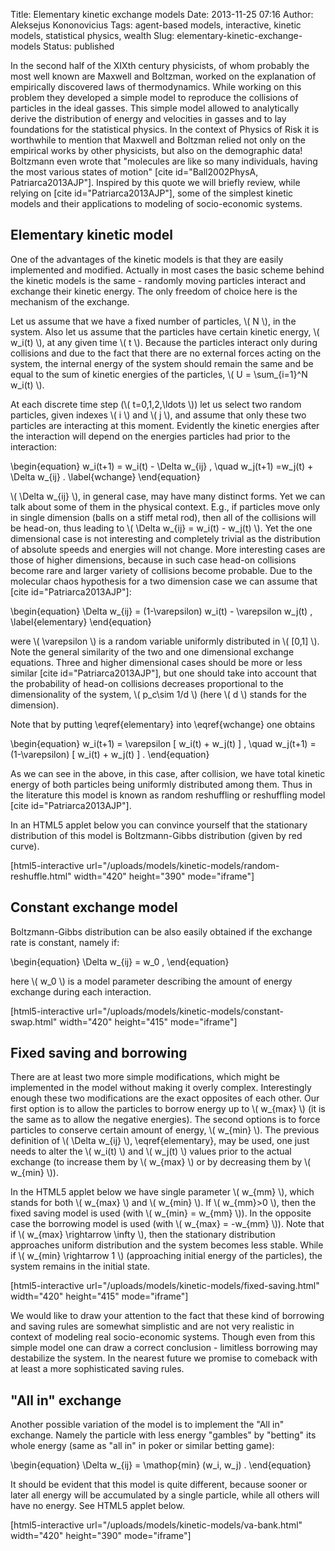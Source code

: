 Title: Elementary kinetic exchange models
Date: 2013-11-25 07:16
Author: Aleksejus Kononovicius
Tags: agent-based models, interactive, kinetic models, statistical physics, wealth
Slug: elementary-kinetic-exchange-models
Status: published

In the second half of
the XIXth century physicists, of whom probably the most well known are
Maxwell and Boltzman, worked on the explanation of empirically
discovered laws of thermodynamics. While working on this problem they
developed a simple model to reproduce the collisions of particles in the
ideal gasses. This simple model allowed to analytically derive the
distribution of energy and velocities in gasses and to lay foundations
for the statistical physics. In the context of Physics of Risk it is
worthwhile to mention that Maxwell and Boltzman relied not only on the
empirical works by other physicists, but also on the demographic data!
Boltzmann even wrote that "molecules are like so many individuals,
having the most various states of motion" \[cite id="Ball2002PhysA,
Patriarca2013AJP"\]. Inspired by this quote we will briefly review,
while relying on \[cite id="Patriarca2013AJP"\], some of the simplest
kinetic models and their applications to modeling of socio-economic
systems.
<!--more-->

Elementary kinetic model
------------------------

One of the advantages of the kinetic models is that they are easily
implemented and modified. Actually in most cases the basic scheme behind
the kinetic models is the same - randomly moving particles interact and
exchange their kinetic energy. The only freedom of choice here is the
mechanism of the exchange.

Let us assume that we have a fixed number of particles, \\\(  N \\\), in
the system. Also let us assume that the particles have certain kinetic
energy, \\\(  w\_i(t) \\\), at any given time \\\(  t \\\). Because the
particles interact only during collisions and due to the fact that there
are no external forces acting on the system, the internal energy of the
system should remain the same and be equal to the sum of kinetic
energies of the particles, \\\(  U = \sum\_{i=1}^N w\_i(t) \\\).

At each discrete time step (\\\(  t=0,1,2,\ldots \\\)) let us select two
random particles, given indexes \\\(  i \\\) and \\\(  j \\\), and assume
that only these two particles are interacting at this moment. Evidently
the kinetic energies after the interaction will depend on the energies
particles had prior to the interaction:

\begin{equation}
 w\_i(t+1) = w\_i(t) - \Delta w\_{ij} , \quad w\_j(t+1) =w\_j(t) + \Delta w\_{ij} . \label{wchange}
\end{equation}

\\\(  \Delta w\_{ij} \\\), in general case, may have many distinct
forms. Yet we can talk about some of them in the physical context. E.g.,
if particles move only in single dimension (balls on a stiff metal rod),
then all of the collisions will be head-on, thus leading to \\\( \Delta w\_{ij} = w\_i(t) - w\_j(t) \\\). Yet the one dimensional case is
not interesting and completely trivial as the distribution of absolute
speeds and energies will not change. More interesting cases are those of
higher dimensions, because in such case head-on collisions become rare
and larger variety of collisions become probable. Due to the molecular
chaos hypothesis for a two dimension case we can assume that \[cite
id="Patriarca2013AJP"\]:

\begin{equation}
 \Delta w\_{ij} = (1-\varepsilon) w\_i(t) - \varepsilon w\_j(t) , \label{elementary}
\end{equation}

were \\\(  \varepsilon \\\) is a random variable uniformly distributed
in \\\(  \[0,1\] \\\). Note the general similarity of the two and one
dimensional exchange equations. Three and higher dimensional cases
should be more or less similar \[cite id="Patriarca2013AJP"\], but one
should take into account that the probability of head-on collisions
decreases proportional to the dimensionality of the system, \\\(  p\_c\sim 1/d \\\) (here \\\(  d \\\) stands for the dimension).

Note that by putting \eqref{elementary} into \eqref{wchange} one obtains

\begin{equation}
 w\_i(t+1) = \varepsilon \[ w\_i(t) + w\_j(t) \] , \quad w\_j(t+1) = (1-\varepsilon) \[ w\_i(t) + w\_j(t) \] . 
\end{equation}

As we can see in the above, in this case, after collision, we have total
kinetic energy of both particles being uniformly distributed among them.
Thus in the literature this model is known as random reshuffling or
reshuffling model \[cite id="Patriarca2013AJP"\].

In an HTML5 applet below you can convince yourself that the stationary
distribution of this model is Boltzmann-Gibbs distribution (given by red
curve).

[html5-interactive
url="/uploads/models/kinetic-models/random-reshuffle.html"
width="420" height="390" mode="iframe"]

Constant exchange model
-----------------------

Boltzmann-Gibbs distribution can be also easily obtained if the exchange
rate is constant, namely if:

\begin{equation}
 \Delta w\_{ij} = w\_0 , 
\end{equation}

here \\\(  w\_0 \\\) is a model parameter describing the amount of energy
exchange during each interaction.

[html5-interactive
url="/uploads/models/kinetic-models/constant-swap.html"
width="420" height="415" mode="iframe"]

Fixed saving and borrowing
--------------------------

There are at least two more simple modifications, which might be
implemented in the model without making it overly complex. Interestingly
enough these two modifications are the exact opposites of each other.
Our first option is to allow the particles to borrow energy up to
\\\(  w\_{max} \\\) (it is the same as to allow the negative energies).
The second options is to force particles to conserve certain amount of
energy, \\\(  w\_{min} \\\). The previous definition of \\\(  \Delta w\_{ij} \\\), \eqref{elementary}, may be used, one just needs to
alter the \\\(  w\_i(t) \\\) and \\\(  w\_j(t) \\\) values prior to the
actual exchange (to increase them by \\\(  w\_{max} \\\) or by decreasing
them by \\\(  w\_{min} \\\)).

In the HTML5 applet below we have single parameter \\\(  w\_{mm} \\\),
which stands for both \\\(  w\_{max} \\\) and \\\(  w\_{min} \\\). If
\\\(  w\_{mm}&gt;0 \\\), then the fixed saving model is used (with
\\\(  w\_{min} = w\_{mm} \\\)). In the opposite case the borrowing model
is used (with \\\(  w\_{max} = -w\_{mm} \\\)). Note that if \\\( w\_{max} \rightarrow \infty \\\), then the stationary distribution
approaches uniform distribution and the system becomes less stable.
While if \\\(  w\_{min} \rightarrow 1 \\\) (approaching initial energy
of the particles), the system remains in the initial state.

[html5-interactive
url="/uploads/models/kinetic-models/fixed-saving.html"
width="420" height="415" mode="iframe"]

We would like to draw your attention to the fact that these kind of
borrowing and saving rules are somewhat simplistic and are not very
realistic in context of modeling real socio-economic systems. Though
even from this simple model one can draw a correct conclusion -
limitless borrowing may destabilize the system. In the nearest future we
promise to comeback with at least a more sophisticated saving rules.

"All in" exchange
-----------------

Another possible variation of the model is to implement the "All in"
exchange. Namely the particle with less energy "gambles" by "betting"
its whole energy (same as "all in" in poker or similar betting game):

\begin{equation}
 \Delta w\_{ij} = \mathop{min} (w\_i, w\_j) . 
\end{equation}

It should be evident that this model is quite different, because sooner
or later all energy will be accumulated by a single particle, while all
others will have no energy. See HTML5 applet below.

[html5-interactive
url="/uploads/models/kinetic-models/va-bank.html"
width="420" height="390" mode="iframe"]
